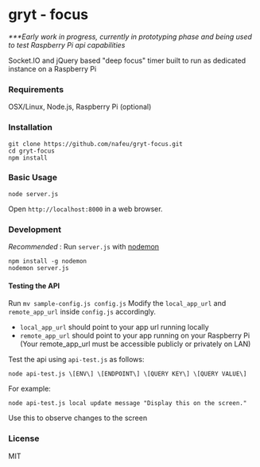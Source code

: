 # gryt - focus

_***Early work in progress, currently in prototyping phase and being used to test Raspberry Pi api capabilities_

Socket.IO and jQuery based "deep focus" timer built to run as dedicated instance on a Raspberry Pi

### Requirements

OSX/Linux, Node.js, Raspberry Pi (optional)

### Installation

```
git clone https://github.com/nafeu/gryt-focus.git
cd gryt-focus
npm install
```

### Basic Usage

```
node server.js
```

Open `http://localhost:8000` in a web browser.

### Development

*Recommended* : Run `server.js` with [nodemon](https://nodemon.io/)

```
npm install -g nodemon
nodemon server.js
```

#### Testing the API

Run `mv sample-config.js config.js`
Modify the `local_app_url` and `remote_app_url` inside `config.js` accordingly.

- `local_app_url` should point to your app url running locally
- `remote_app_url` should point to your app running on your Raspberry Pi
  (Your remote\_app\_url must be accessible publicly or privately on LAN)

Test the api using `api-test.js` as follows:

```
node api-test.js \[ENV\] \[ENDPOINT\] \[QUERY KEY\] \[QUERY VALUE\]
```

For example:

```
node api-test.js local update message "Display this on the screen."
```

Use this to observe changes to the screen

### License

MIT
